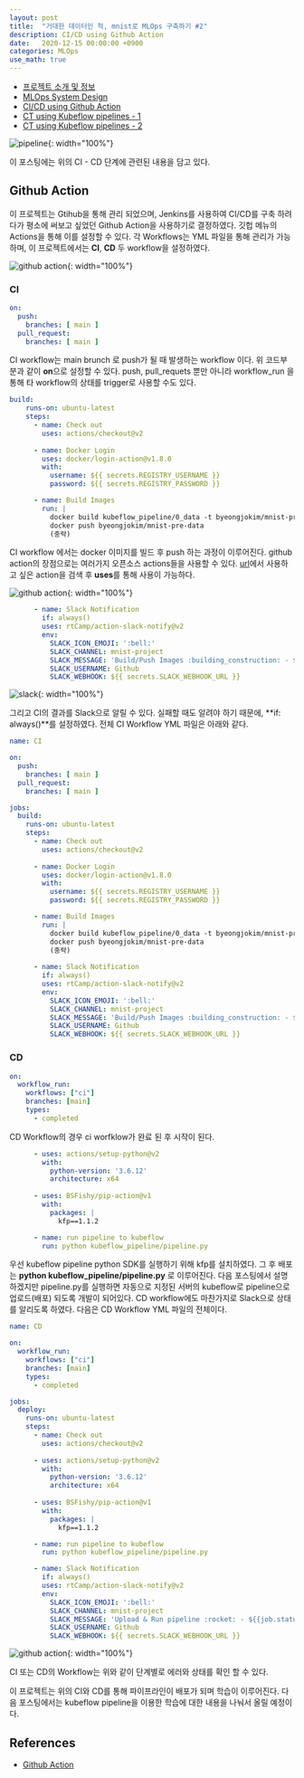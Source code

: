 ```yaml
---
layout: post
title:  "거대한 데이터인 척, mnist로 MLOps 구축하기 #2"
description: CI/CD using Github Action
date:   2020-12-15 00:00:00 +0900
categories: MLOps
use_math: true
---
```


- [프로젝트 소개 및 정보](https://byeongjokim.github.io/posts/MLOps-Toy-Project-0/)
- [MLOps System Design](https://byeongjokim.github.io/posts/MLOps-Toy-Project-1/)
- [CI/CD using Github Action](https://byeongjokim.github.io/posts/MLOps-Toy-Project-2/)
- [CT using Kubeflow pipelines - 1](https://byeongjokim.github.io/posts/MLOps-Toy-Project-3/)
- [CT using Kubeflow pipelines - 2](https://byeongjokim.github.io/posts/MLOps-Toy-Project-4/)

![pipeline](https://raw.githubusercontent.com/byeongjokim/byeongjokim.github.io/master/assets/images/mlops2/pipeline.png){: width="100%"}

이 포스팅에는 위의 CI - CD 단계에 관련된 내용을 담고 있다.

## Github Action
이 프로젝트는 Gtihub을 통해 관리 되었으며, Jenkins를 사용하여 CI/CD를 구축 하려다가 평소에 써보고 싶었던 Github Action을 사용하기로 결정하였다. 깃헙 메뉴의 Actions을 통해 이를 설정할 수 있다. 각 Workflows는 YML 파일을 통해 관리가 가능하며, 이 프로젝트에서는 **CI**, **CD** 두 workflow을 설정하였다. 

![github action](https://raw.githubusercontent.com/byeongjokim/byeongjokim.github.io/master/assets/images/mlops2/githubaction1.PNG){: width="100%"}

### CI

```yaml
on:
  push:
    branches: [ main ]
  pull_request:
    branches: [ main ]
```

CI workflow는 main brunch 로 push가 될 때 발생하는 workflow 이다. 위 코드부분과 같이 **on**으로 설정할 수 있다. push, pull_requets 뿐만 아니라 workflow_run 을 통해 타 workflow의 상태를 trigger로 사용할 수도 있다.

```yaml
build:
    runs-on: ubuntu-latest
    steps:          
      - name: Check out
        uses: actions/checkout@v2
      
      - name: Docker Login
        uses: docker/login-action@v1.8.0
        with:
          username: ${{ secrets.REGISTRY_USERNAME }}
          password: ${{ secrets.REGISTRY_PASSWORD }}

      - name: Build Images
        run: |
          docker build kubeflow_pipeline/0_data -t byeongjokim/mnist-pre-data
          docker push byeongjokim/mnist-pre-data
          (중략)
```

CI workflow 에서는 docker 이미지를 빌드 후 push 하는 과정이 이루어진다. github action의 장점으로는 여러가지 오픈소스 actions들을 사용할 수 있다. [url](https://github.com/marketplace?type=actions)에서 사용하고 싶은 action을 검색 후 **uses**를 통해 사용이 가능하다.

![github action](https://raw.githubusercontent.com/byeongjokim/byeongjokim.github.io/master/assets/images/mlops2/githubaction2.PNG){: width="100%"}

```yaml
      - name: Slack Notification
        if: always()
        uses: rtCamp/action-slack-notify@v2
        env:
          SLACK_ICON_EMOJI: ':bell:'
          SLACK_CHANNEL: mnist-project
          SLACK_MESSAGE: 'Build/Push Images :building_construction: - ${{job.status}}'
          SLACK_USERNAME: Github
          SLACK_WEBHOOK: ${{ secrets.SLACK_WEBHOOK_URL }}
```

![slack](https://raw.githubusercontent.com/byeongjokim/byeongjokim.github.io/master/assets/images/mlops2/slack.PNG){: width="100%"}

그리고 CI의 결과를 Slack으로 알릴 수 있다. 실패할 때도 알려야 하기 때문에, **if: always()**를 설정하였다. 전체 CI Workflow YML 파일은 아래와 같다.

```yaml
name: CI

on:
  push:
    branches: [ main ]
  pull_request:
    branches: [ main ]

jobs:
  build:
    runs-on: ubuntu-latest
    steps:          
      - name: Check out
        uses: actions/checkout@v2
      
      - name: Docker Login
        uses: docker/login-action@v1.8.0
        with:
          username: ${{ secrets.REGISTRY_USERNAME }}
          password: ${{ secrets.REGISTRY_PASSWORD }}

      - name: Build Images
        run: |
          docker build kubeflow_pipeline/0_data -t byeongjokim/mnist-pre-data
          docker push byeongjokim/mnist-pre-data
          (중략)
      
      - name: Slack Notification
        if: always()
        uses: rtCamp/action-slack-notify@v2
        env:
          SLACK_ICON_EMOJI: ':bell:'
          SLACK_CHANNEL: mnist-project
          SLACK_MESSAGE: 'Build/Push Images :building_construction: - ${{job.status}}'
          SLACK_USERNAME: Github
          SLACK_WEBHOOK: ${{ secrets.SLACK_WEBHOOK_URL }}
```

### CD

```yaml
on:
  workflow_run:
    workflows: ["ci"]
    branches: [main]
    types: 
      - completed
```

CD Workflow의 경우 ci worfklow가 완료 된 후 시작이 된다.

```yaml
      - uses: actions/setup-python@v2
        with:
          python-version: '3.6.12'
          architecture: x64
      
      - uses: BSFishy/pip-action@v1
        with:
          packages: |
            kfp==1.1.2

      - name: run pipeline to kubeflow
        run: python kubeflow_pipeline/pipeline.py
```

우선 kubeflow pipeline python SDK를 실행하기 위해 kfp를 설치하였다. 그 후 배포는 **python kubeflow_pipeline/pipeline.py** 로 이루어진다. 다음 포스팅에서 설명하겠지만 pipeline.py를 실행하면 자동으로 지정된 서버의 kubeflow로 pipeline으로 업로드(배포) 되도록 개발이 되어있다. CD workflow에도 마찬가지로 Slack으로 상태를 알리도록 하였다. 다음은 CD Workflow YML 파일의 전체이다.

```yaml
name: CD

on:
  workflow_run:
    workflows: ["ci"]
    branches: [main]
    types: 
      - completed

jobs:
  deploy:
    runs-on: ubuntu-latest
    steps:          
      - name: Check out
        uses: actions/checkout@v2
          
      - uses: actions/setup-python@v2
        with:
          python-version: '3.6.12'
          architecture: x64
      
      - uses: BSFishy/pip-action@v1
        with:
          packages: |
            kfp==1.1.2

      - name: run pipeline to kubeflow
        run: python kubeflow_pipeline/pipeline.py

      - name: Slack Notification
        if: always()
        uses: rtCamp/action-slack-notify@v2
        env:
          SLACK_ICON_EMOJI: ':bell:'
          SLACK_CHANNEL: mnist-project
          SLACK_MESSAGE: 'Upload & Run pipeline :rocket: - ${{job.status}}'
          SLACK_USERNAME: Github
          SLACK_WEBHOOK: ${{ secrets.SLACK_WEBHOOK_URL }}
```

![github action](https://raw.githubusercontent.com/byeongjokim/byeongjokim.github.io/master/assets/images/mlops2/githubaction3.PNG){: width="100%"}

CI 또는 CD의 Workflow는 위와 같이 단계별로 에러와 상태를 확인 할 수 있다. 


이 프로젝트는 위의 CI와 CD를 통해 파이프라인이 배포가 되며 학습이 이루어진다. 다음 포스팅에서는 kubeflow pipeline을 이용한 학습에 대한 내용을 나눠서 올릴 예정이다.

## References
- [Github Action](https://docs.github.com/en/free-pro-team@latest/actions)